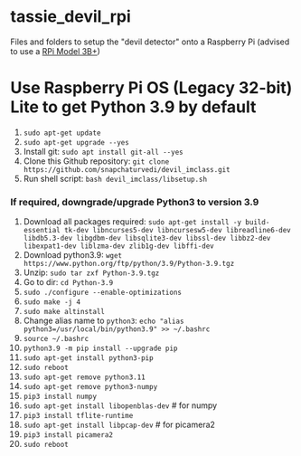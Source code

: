 # tassie_devil_rpi
Files and folders to setup the "devil detector" onto a Raspberry Pi (advised to use a [RPi Model 3B+](https://www.raspberrypi.com/products/raspberry-pi-3-model-b-plus/))

# Use Raspberry Pi OS (Legacy 32-bit) Lite to get Python 3.9 by default
1. ```sudo apt-get update``` 
2.	```sudo apt-get upgrade --yes```
3.	Install git: ```sudo apt install git-all --yes```
4.	Clone this Github repository: ```git clone https://github.com/snapchaturvedi/devil_imclass.git```
5.	Run shell script: ```bash devil_imclass/libsetup.sh```

### If required, downgrade/upgrade Python3 to version 3.9
1.	Download all packages required: ```sudo apt-get install -y build-essential tk-dev libncurses5-dev libncursesw5-dev libreadline6-dev libdb5.3-dev libgdbm-dev libsqlite3-dev libssl-dev libbz2-dev libexpat1-dev liblzma-dev zlib1g-dev libffi-dev```
2.	Download python3.9: ```wget https://www.python.org/ftp/python/3.9/Python-3.9.tgz```
3.	Unzip: ```sudo tar zxf Python-3.9.tgz```
4.	Go to dir: ```cd Python-3.9```
5.	```sudo ./configure --enable-optimizations```
6.	```sudo make -j 4```
7.	```sudo make altinstall```
8.	Change alias name to ```python3```: ```echo "alias python3=/usr/local/bin/python3.9" >> ~/.bashrc```
9.	```source ~/.bashrc```
10.	```python3.9 -m pip install --upgrade pip```
11.	```sudo apt-get install python3-pip```
12.	```sudo reboot```
13. ```sudo apt-get remove python3.11```
14.	```sudo apt-get remove python3-numpy```
15.	```pip3 install numpy```
16.	```sudo apt-get install libopenblas-dev``` # for numpy
17.	```pip3 install tflite-runtime```
18.	```sudo apt-get install libpcap-dev``` # for picamera2
19.	```pip3 install picamera2```
20. ```sudo reboot```
